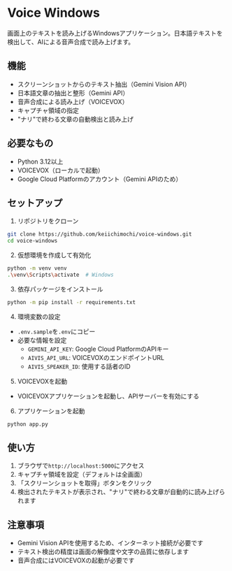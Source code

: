 # Voice Windows

画面上のテキストを読み上げるWindowsアプリケーション。日本語テキストを検出して、AIによる音声合成で読み上げます。

## 機能

- スクリーンショットからのテキスト抽出（Gemini Vision API）
- 日本語文章の抽出と整形（Gemini API）
- 音声合成による読み上げ（VOICEVOX）
- キャプチャ領域の指定
- "ナリ"で終わる文章の自動検出と読み上げ

## 必要なもの

- Python 3.12以上
- VOICEVOX（ローカルで起動）
- Google Cloud Platformのアカウント（Gemini APIのため）

## セットアップ

1. リポジトリをクローン
```bash
git clone https://github.com/keiichimochi/voice-windows.git
cd voice-windows
```

2. 仮想環境を作成して有効化
```bash
python -m venv venv
.\venv\Scripts\activate  # Windows
```

3. 依存パッケージをインストール
```bash
python -m pip install -r requirements.txt
```

4. 環境変数の設定
- `.env.sample`を`.env`にコピー
- 必要な情報を設定
  - `GEMINI_API_KEY`: Google Cloud PlatformのAPIキー
  - `AIVIS_API_URL`: VOICEVOXのエンドポイントURL
  - `AIVIS_SPEAKER_ID`: 使用する話者のID

5. VOICEVOXを起動
- VOICEVOXアプリケーションを起動し、APIサーバーを有効にする

6. アプリケーションを起動
```bash
python app.py
```

## 使い方

1. ブラウザで`http://localhost:5000`にアクセス
2. キャプチャ領域を設定（デフォルトは全画面）
3. 「スクリーンショットを取得」ボタンをクリック
4. 検出されたテキストが表示され、"ナリ"で終わる文章が自動的に読み上げられます

## 注意事項

- Gemini Vision APIを使用するため、インターネット接続が必要です
- テキスト検出の精度は画面の解像度や文字の品質に依存します
- 音声合成にはVOICEVOXの起動が必要です 